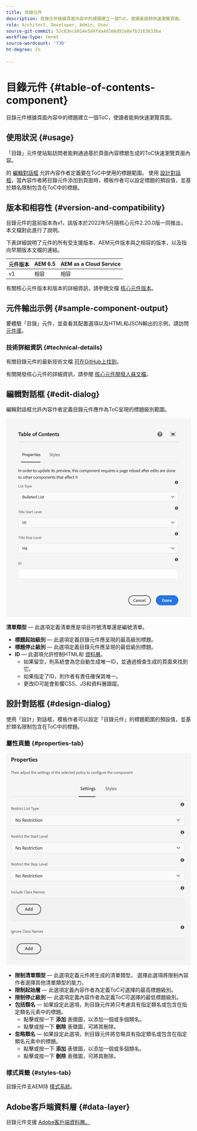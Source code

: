 ```yaml
---
title: 目錄元件
description: 目錄元件根據頁面內容中的標題建立一個ToC，使讀者能夠快速瀏覽頁面。
role: Architect, Developer, Admin, User
source-git-commit: 52c63ecb014e5d4fda4d166d92e8efb3163633ba
workflow-type: tm+mt
source-wordcount: '730'
ht-degree: 1%

---
```


# 目錄元件 {#table-of-contents-component}

目錄元件根據頁面內容中的標題建立一個ToC，使讀者能夠快速瀏覽頁面。

## 使用狀況 {#usage}

「目錄」元件使站點訪問者能夠通過基於頁面內容標題生成的ToC快速瀏覽頁面內容。

的 [編輯對話框](#edit-dialog) 允許內容作者定義要在ToC中使用的標題範圍。 使用 [設計對話框](#design-dialog)，當內容作者將目錄元件添加到頁面時，模板作者可以設定標題的預設值，並基於類名限制包含在ToC中的標題。

## 版本和相容性 {#version-and-compatibility}

目錄元件的當前版本為v1，該版本於2022年5月隨核心元件2.20.0版一同推出，本文檔對此進行了說明。

下表詳細說明了元件的所有受支援版本、AEM元件版本與之相容的版本，以及指向早期版本文檔的連結。

| 元件版本 | AEM 6.5 | AEM as a Cloud Service  |
|---|---|---|
| v1 | 相容 | 相容 |

有關核心元件版本和版本的詳細資訊，請參閱文檔 [核心元件版本](/help/versions.md)。

## 元件輸出示例 {#sample-component-output}

要體驗「目錄」元件，並查看其配置選項以及HTML和JSON輸出的示例，請訪問 [元件庫](https://adobe.com/go/aem_cmp_library_tableofcontents)。

### 技術詳細資訊 {#technical-details}

有關目錄元件的最新技術文檔 [可在GitHub上找到](https://adobe.com/go/aem_cmp_tech_tableofcontents_v1)。

有關開發核心元件的詳細資訊，請參閱 [核心元件開發人員文檔](/help/developing/overview.md)。

## 編輯對話框 {#edit-dialog}

編輯對話框允許內容作者定義目錄元件應作為ToC呈現的標題級別範圍。

![目錄元件的編輯對話框](/help/assets/tableofcontents-edit.png)

**清單類型**  — 此選項定義清單應是項目符號清單還是編號清單。
* **標題起始級別**  — 此選項定義目錄元件應呈現的最高級別標題。
* **標題停止級別**  — 此選項定義目錄元件應呈現的最低級別標題。
* **ID**  — 此選項允許控制HTML和 [資料層](/help/developing/data-layer/overview.md)。
   * 如果留空，則系統會為您自動生成唯一ID，並通過檢查生成的頁面來找到它。
   * 如果指定了ID，則作者有責任確保其唯一。
   * 更改ID可能會影響CSS、JS和資料層跟蹤。

## 設計對話框 {#design-dialog}

使用「設計」對話框，模板作者可以設定「目錄元件」的標題範圍的預設值，並基於類名限制包含在ToC中的標題。

### 屬性頁籤 {#properties-tab}

![「快速搜索元件的設計」對話框](/help/assets/tableofcontents-design.png)

* **限制清單類型**  — 此選項定義元件將生成的清單類型。 選擇此選項將限制內容作者選擇其他清單類型的能力。
* **限制起始層**  — 此選項定義內容作者為定義ToC可選擇的最高標題級別。
* **限制停止級別**  — 此選項定義內容作者為定義ToC可選擇的最低標題級別。
* **包括類名**  — 如果設定此選項，則目錄元件將只考慮具有指定類名或包含在指定類名元素中的標題。
   * 點擊或按一下 **添加** 表徵圖，以添加一個或多個類名。
   * 點擊或按一下 **刪除** 表徵圖，可將其刪除。
* **忽略類名**  — 如果設定此選項，則目錄元件將忽略具有指定類名或包含在指定類名元素中的標題。
   * 點擊或按一下 **添加** 表徵圖，以添加一個或多個類名。
   * 點擊或按一下 **刪除** 表徵圖，可將其刪除。

### 樣式頁籤 {#styles-tab}

目錄元件支AEM持 [樣式系統](/help/get-started/authoring.md#component-styling)。

## Adobe客戶端資料層 {#data-layer}

目錄元件支援 [Adobe客戶端資料層。](/help/developing/data-layer/overview.md)

